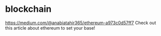 # blockchain
https://medium.com/@anabiatahir365/ethereum-a973c0d57ff7
Check out this article about ethereum to set your base!
